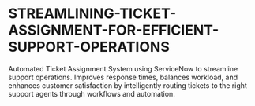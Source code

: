 # STREAMLINING-TICKET-ASSIGNMENT-FOR-EFFICIENT-SUPPORT-OPERATIONS
Automated Ticket Assignment System using ServiceNow to streamline support operations. Improves response times, balances workload, and enhances customer satisfaction by intelligently routing tickets to the right support agents through workflows and automation.

